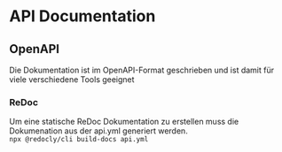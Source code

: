 # API Documentation

## OpenAPI
Die Dokumentation ist im OpenAPI-Format geschrieben und ist damit für viele verschiedene Tools geeignet

### ReDoc

Um eine statische ReDoc Dokumentation zu erstellen muss die Dokumenation aus der api.yml generiert werden.  
```npx @redocly/cli build-docs api.yml```
